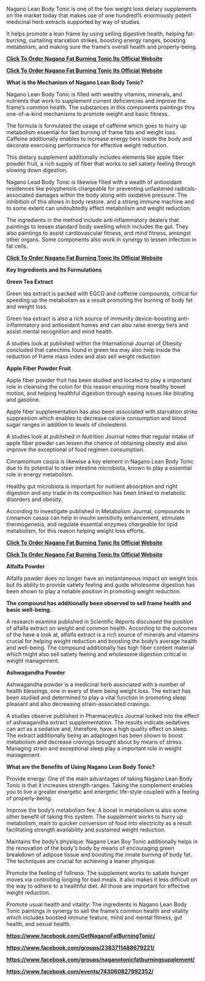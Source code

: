 <p>Nagano Lean Body Tonic is one of the few weight loss dietary supplements on the market today that makes use of one hundred% enormously potent medicinal herb extracts supported by way of studies.</p>
<p>It helps promote a lean frame by using selling digestive health, helping fat-burning, curtailing starvation strikes, boosting energy ranges, boosting metabolism, and making sure the frame&rsquo;s overall health and properly-being.</p>
<p><strong><a href="https://www.facebook.com/GetNaganoFatBurningTonic/">Click To Order Nagano Fat Burning Tonic Its Official Website</a></strong></p>
<p><strong><a href="https://www.facebook.com/GetNaganoFatBurningTonic/">Click To Order Nagano Fat Burning Tonic Its Official Website</a></strong></p>
<p><strong>What is the Mechanism of Nagano Lean Body Tonic?</strong></p>
<p>Nagano Lean Body Tonic is filled with wealthy vitamins, minerals, and nutrients that work to supplement current deficiencies and improve the frame&rsquo;s common health. The substances in this components paintings thru one-of-a-kind mechanisms to promote weight and basic fitness.</p>
<p>The formula is formulated the usage of caffeine which goes to hurry up metabolism essential for fast burning of frame fats and weight loss. Caffeine additionally enables to increase energy tiers inside the body and decorate exercising performance for effective weight reduction.</p>
<p>This dietary supplement additionally includes elements like apple fiber powder fruit, a rich supply of fiber that works to sell satiety feeling through slowing down digestion.</p>
<p>Nagano Lead Body Tonic is likewise filled with a wealth of antioxidant residences like polyphenols chargeable for preventing unfastened radicals-associated damages within the body along with oxidative pressure. The inhibition of this allows in body restore, and a strong immune machine and to some extent can undoubtedly effect metabolism and weight reduction.</p>
<p>The ingredients in the method include anti inflammatory dealers that paintings to lessen standard body swelling which includes the gut. They also paintings to assist cardiovascular fitness, and mind fitness, amongst other organs. Some components also work in synergy to lessen infection in fat cells.</p>
<p><strong><a href="https://www.facebook.com/GetNaganoFatBurningTonic/">Click To Order Nagano Fat Burning Tonic Its Official Website</a></strong></p>
<p><strong>Key Ingredients and Its Formulations</strong></p>
<p><strong>Green Tea Extract</strong></p>
<p>Green tea extract is packed with EGCG and caffeine compounds, critical for speeding up the metabolism as a result promoting the burning of body fat and weight loss.</p>
<p>Green tea extract is also a rich source of immunity device-boosting anti-inflammatory and antioxidant homes and can also raise energy tiers and assist mental recognition and mind health.</p>
<p>A studies look at published within the International Journal of Obesity concluded that catechins found in green tea may also help inside the reduction of frame mass index and also sell weight reduction</p>
<p><strong>Apple Fiber Powder Fruit</strong></p>
<p>Apple fiber powder fruit has been studied and located to play a important role in cleansing the colon for this reason ensuring more healthy bowel motion, and helping healthful digestion through easing issues like bloating and gasoline.</p>
<p>Apple fiber supplementation has also been associated with starvation strike suppression which enables to decrease calorie consumption and blood sugar ranges in addition to levels of cholesterol.</p>
<p>A studies look at published in Nutrition Journal notes that regular intake of apple fiber powder can lessen the chance of obtaining obesity and also improve the exceptional of food regimen consumption.</p>
<p>Cinnamomum cassia is likewise a key element in Nagano Lean Body Tonic due to its potential to steer intestine microbiota, known to play a essential role in energy metabolism.</p>
<p>Healthy gut microbiota is important for nutrient absorption and right digestion and any trade in its composition has been linked to metabolic disorders and obesity.</p>
<p>According to investigate published in Metabolism Journal, compounds in cinnamon cassia can help in insulin sensitivity enhancement, stimulate thermogenesis, and regulate essential enzymes chargeable for lipid metabolism, for this reason helping weight loss efforts.</p>
<p><strong><a href="https://www.facebook.com/GetNaganoFatBurningTonic/">Click To Order Nagano Fat Burning Tonic Its Official Website</a></strong></p>
<p><strong><a href="https://www.facebook.com/GetNaganoFatBurningTonic/">Click To Order Nagano Fat Burning Tonic Its Official Website</a></strong></p>
<p><strong>Alfalfa Powder</strong></p>
<p>Alfalfa powder does no longer have an instantaneous impact on weight loss but its ability to provide satiety feeling and guide wholesome digestion has been shown to play a notable position in promoting weight reduction.</p>
<p><strong>The compound has additionally been observed to sell frame health and basic well-being.</strong></p>
<p>A research examine published in Scientific Reports discussed the position of alfalfa extract on weight and common health. According to the outcomes of the have a look at, alfalfa extract is a rich source of minerals and vitamins crucial for helping weight reduction and boosting the body&rsquo;s average health and well-being. The compound additionally has high fiber content material which might also sell satiety feeling and wholesome digestion critical in weight management.</p>
<p><strong>Ashwagandha Powder</strong></p>
<p>Ashwagandha powder is a medicinal herb associated with a number of health blessings, one in every of them being weight loss. The extract has been studied and determined to play a vital function in promoting sleep pleasant and also decreasing strain-associated cravings.</p>
<p>A studies observe published in Pharmaceutics Journal looked into the effect of ashwagandha extract supplementation. The results indicate sedatives can act as a sedative and, therefore, have a high quality effect on sleep. The extract additionally being an adaptogen has been shown to boost metabolism and decrease cravings brought about by means of stress. Managing strain and exceptional sleep play a important role in weight management.</p>
<p><strong>What are the Benefits of Using Nagano Lean Body Tonic?</strong></p>
<p>Provide energy: One of the main advantages of taking Nagano Lean Body Tonic is that it increases strength ranges. Taking the complement enables you to live a greater energetic and energetic life-style coupled with a feeling of properly-being.</p>
<p>Improve the body&rsquo;s metabolism fee: A boost in metabolism is also some other benefit of taking this system. The supplement works to hurry up metabolism, main to quicker conversion of food into electricity as a result facilitating strength availability and sustained weight reduction.</p>
<p>Maintains the body&rsquo;s physique: Nagano Lean Boy Tonic additionally helps in the renovation of the body's body by means of encouraging green breakdown of adipose tissue and boosting the innate burning of body fat. The techniques are crucial for achieving a leaner physique.</p>
<p>Promote the feeling of fullness: The supplement works to satiate hunger moves via controlling longing for bad meals. It also makes it less difficult on the way to adhere to a healthful diet. All those are important for effective weight reduction.</p>
<p>Promote usual health and vitality: The ingredients in Nagano Lean Body Tonic paintings in synergy to sell the frame&rsquo;s common health and vitality which includes boosted immune feature, mind and mental fitness, gut health, and sexual health.</p>
<p><strong><a href="https://www.facebook.com/GetNaganoFatBurningTonic/">https://www.facebook.com/GetNaganoFatBurningTonic/</a> </strong></p>
<p><strong><a href="https://www.facebook.com/groups/2383711488679221/">https://www.facebook.com/groups/2383711488679221/</a> </strong></p>
<p><strong><a href="https://www.facebook.com/groups/naganotonicfatburningsupplement/">https://www.facebook.com/groups/naganotonicfatburningsupplement/</a> </strong></p>
<p><strong><a href="https://www.facebook.com/events/743060827992352/">https://www.facebook.com/events/743060827992352/</a> </strong></p>
